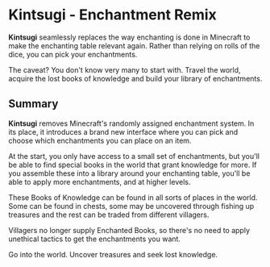 # Kintsugi - Enchantment Remix

**Kintsugi** seamlessly replaces the way enchanting is done in Minecraft to make the enchanting table relevant again. Rather than relying on rolls of the dice, you can pick your enchantments.

The caveat? You don't know very many to start with. Travel the world, acquire the lost books of knowledge and build your library of enchantments.

## Summary
**Kintsugi** removes Minecraft's randomly assigned enchantment system. In its place, it introduces a brand new interface where you can pick and choose which enchantments you can place on an item.

At the start, you only have access to a small set of enchantments, but you'll be able to find special books in the world that grant knowledge for more. If you assemble these into a library around your enchanting table, you'll be able to apply more enchantments, and at higher levels.

These Books of Knowledge can be found in all sorts of places in the world. Some can be found in chests, some may be uncovered through fishing up treasures and the rest can be traded from different villagers.

Villagers no longer supply Enchanted Books, so there's no need to apply unethical tactics to get the enchantments you want.

Go into the world. Uncover treasures and seek lost knowledge.

